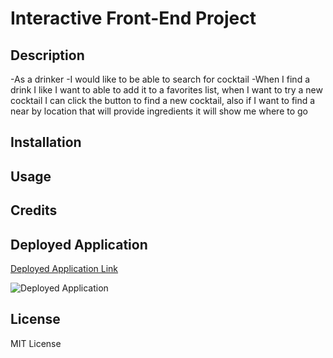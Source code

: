 # Interactive Front-End Project


## Description
-As a drinker
-I would like to be able to search for cocktail
-When I find a drink I like I want to able to add it to a favorites list, when I want to try a new cocktail I can click the button to find a new cocktail, also if I want to find a near by location that will provide ingredients it will show me where to go

## Installation


## Usage


## Credits


## Deployed Application
[Deployed Application Link]()

![Deployed Application]()

## License
MIT License